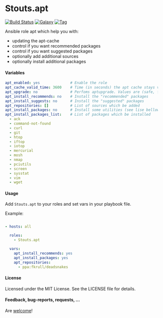 Stouts.apt
==========

[![Build Status](http://img.shields.io/travis/Stouts/Stouts.apt.svg?style=flat-square)](https://travis-ci.org/Stouts/Stouts.apt)
[![Galaxy](http://img.shields.io/badge/galaxy-Stouts.apt-blue.svg?style=flat-square)](https://galaxy.apt.com/list#/roles/852)
[![Tag](http://img.shields.io/github/tag/Stouts/Stouts.apt.svg?style=flat-square)]()

Ansible role apt which help you with:

* updating the apt-cache
* control if you want recommended packages
* control if you want suggested packages
* optionally add additional sources
* optionally install additional packages

#### Variables

```yaml
apt_enabled: yes              # Enable the role
apt_cache_valid_time: 3600    # Time (in seconds) the apt cache stays valid
apt_upgrade: no               # Perfoms aptupgrade. Values are (safe, full, dist)
apt_install_recommends: no    # Install the "recommended" packages
apt_install_suggests: no      # Install the "suggested" packages
apt_repositories: []          # List of sources which be added
apt_install_packages: no      # Install some utilities (see lise bellow)
apt_install_packages_list:    # List of packages which be installed
  - ack
  - command-not-found
  - curl
  - git
  - htop
  - iftop
  - iotop
  - mercurial
  - mosh
  - nmap
  - pciutils
  - screen
  - sysstat
  - vim
  - wget
```


#### Usage

Add `Stouts.apt` to your roles and set vars in your playbook file.

Example:

```yaml

- hosts: all

  roles:
    - Stouts.apt

  vars:
    apt_install_recommends: yes
    apt_install_packages: yes
    apt_repositories:
      - ppa:fkrull/deadsnakes
```

#### License

Licensed under the MIT License. See the LICENSE file for details.

#### Feedback, bug-reports, requests, ...

Are [welcome](https://github.com/Stouts/Stouts.apt/issues)!
